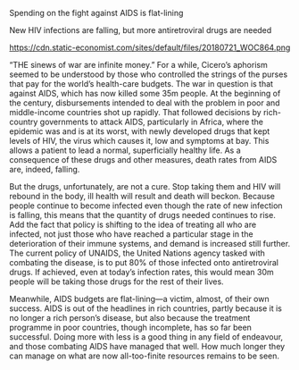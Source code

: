 Spending on the fight against AIDS is flat-lining

New HIV infections are falling, but more antiretroviral drugs are needed

https://cdn.static-economist.com/sites/default/files/20180721_WOC864.png

“THE sinews of war are infinite money.” For a while, Cicero’s aphorism seemed to be understood by those who controlled the strings of the purses that pay for the world’s health-care budgets. The war in question is that against AIDS, which has now killed some 35m people. At the beginning of the century, disbursements intended to deal with the problem in poor and middle-income countries shot up rapidly. That followed decisions by rich-country governments to attack AIDS, particularly in Africa, where the epidemic was and is at its worst, with newly developed drugs that kept levels of HIV, the virus which causes it, low and symptoms at bay. This allows a patient to lead a normal, superficially healthy life. As a consequence of these drugs and other measures, death rates from AIDS are, indeed, falling.

But the drugs, unfortunately, are not a cure. Stop taking them and HIV will rebound in the body, ill health will result and death will beckon. Because people continue to become infected even though the rate of new infection is falling, this means that the quantity of drugs needed continues to rise. Add the fact that policy is shifting to the idea of treating all who are infected, not just those who have reached a particular stage in the deterioration of their immune systems, and demand is increased still further. The current policy of UNAIDS, the United Nations agency tasked with combating the disease, is to put 80% of those infected onto antiretroviral drugs. If achieved, even at today’s infection rates, this would mean 30m people will be taking those drugs for the rest of their lives.

Meanwhile, AIDS budgets are flat-lining—a victim, almost, of their own success. AIDS is out of the headlines in rich countries, partly because it is no longer a rich person’s disease, but also because the treatment programme in poor countries, though incomplete, has so far been successful. Doing more with less is a good thing in any field of endeavour, and those combating AIDS have managed that well. How much longer they can manage on what are now all-too-finite resources remains to be seen.